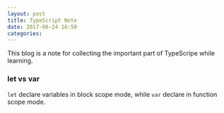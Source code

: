 ```yaml
---
layout: post
title: TypeScript Note
date: 2017-06-24 16:50
categories:
---
```


This blog is a note for collecting the important part of TypeScripe while learning.

### let vs var
`let` declare variables in block scope mode, while `var` declare in function scope mode.
